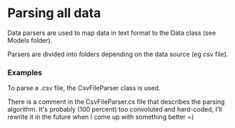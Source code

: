 # Parsing all data

Data parsers are used to map data in text format to the Data class (see Models folder).

Parsers are divided into folders depending on the data source (eg csv file).

### Examples

To parse a .csv file, the CsvFileParser class is used.

There is a comment in the CsvFileParser.cs file that describes the parsing algorithm. It's probably (100 percent)
too convoluted and hard-coded, I'll rewrite it in the future when I come up with something better =)